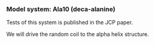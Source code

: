 
### Model system: Ala10 (deca-alanine)

Tests of this system is published in the JCP paper.

We will drive the random coil to the alpha helix structure.

